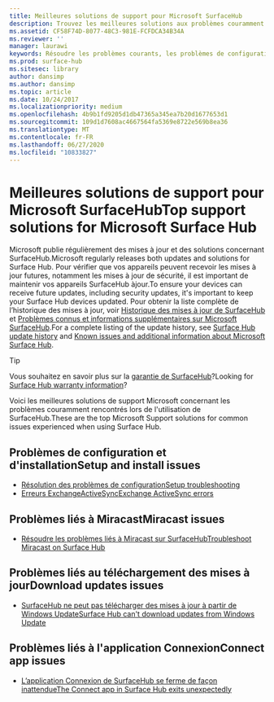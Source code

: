 ```yaml
---
title: Meilleures solutions de support pour Microsoft SurfaceHub
description: Trouvez les meilleures solutions aux problèmes couramment rencontrés lors de l’utilisation de SurfaceHub.
ms.assetid: CF58F74D-8077-48C3-981E-FCFDCA34B34A
ms.reviewer: ''
manager: laurawi
keywords: Résoudre les problèmes courants, les problèmes de configuration
ms.prod: surface-hub
ms.sitesec: library
author: dansimp
ms.author: dansimp
ms.topic: article
ms.date: 10/24/2017
ms.localizationpriority: medium
ms.openlocfilehash: 4b9b1fd9205d1db47365a345ea7b20d1677653d1
ms.sourcegitcommit: 109d1d7608ac4667564fa5369e8722e569b8ea36
ms.translationtype: MT
ms.contentlocale: fr-FR
ms.lasthandoff: 06/27/2020
ms.locfileid: "10833827"
---
```

# <span data-ttu-id="0c70d-104">Meilleures solutions de support pour Microsoft SurfaceHub</span><span class="sxs-lookup"><span data-stu-id="0c70d-104">Top support solutions for Microsoft Surface Hub</span></span>

<span data-ttu-id="0c70d-105">Microsoft publie régulièrement des mises à jour et des solutions concernant SurfaceHub.</span><span class="sxs-lookup"><span data-stu-id="0c70d-105">Microsoft regularly releases both updates and solutions for Surface Hub.</span></span> <span data-ttu-id="0c70d-106">Pour vérifier que vos appareils peuvent recevoir les mises à jour futures, notamment les mises à jour de sécurité, il est important de maintenir vos appareils SurfaceHub àjour.</span><span class="sxs-lookup"><span data-stu-id="0c70d-106">To ensure your devices can receive future updates, including security updates, it's important to keep your Surface Hub devices updated.</span></span> <span data-ttu-id="0c70d-107">Pour obtenir la liste complète de l’historique des mises à jour, voir [Historique des mises à jour de SurfaceHub](https://www.microsoft.com/surface/support/surface-hub/surface-hub-update-history) et [Problèmes connus et informations supplémentaires sur Microsoft SurfaceHub](https://support.microsoft.com/help/4025643).</span><span class="sxs-lookup"><span data-stu-id="0c70d-107">For a complete listing of the update history, see [Surface Hub update history](https://www.microsoft.com/surface/support/surface-hub/surface-hub-update-history) and [Known issues and additional information about Microsoft Surface Hub](https://support.microsoft.com/help/4025643).</span></span>

>[!TIP]
><span data-ttu-id="0c70d-108">Vous souhaitez en savoir plus sur la [garantie de SurfaceHub](https://support.microsoft.com/help/4040687/surface-surface-documents)?</span><span class="sxs-lookup"><span data-stu-id="0c70d-108">Looking for [Surface Hub warranty information](https://support.microsoft.com/help/4040687/surface-surface-documents)?</span></span>

<span data-ttu-id="0c70d-109">Voici les meilleures solutions de support Microsoft concernant les problèmes couramment rencontrés lors de l'utilisation de SurfaceHub.</span><span class="sxs-lookup"><span data-stu-id="0c70d-109">These are the top Microsoft Support solutions for common issues experienced when using Surface Hub.</span></span>

## <span data-ttu-id="0c70d-110">Problèmes de configuration et d'installation</span><span class="sxs-lookup"><span data-stu-id="0c70d-110">Setup and install issues</span></span>

- [<span data-ttu-id="0c70d-111">Résolution des problèmes de configuration</span><span class="sxs-lookup"><span data-stu-id="0c70d-111">Setup troubleshooting</span></span>](troubleshoot-surface-hub.md#setup-troubleshooting)
- [<span data-ttu-id="0c70d-112">Erreurs ExchangeActiveSync</span><span class="sxs-lookup"><span data-stu-id="0c70d-112">Exchange ActiveSync errors</span></span>](troubleshoot-surface-hub.md#exchange-activesync-errors)

## <span data-ttu-id="0c70d-113">Problèmes liés à Miracast</span><span class="sxs-lookup"><span data-stu-id="0c70d-113">Miracast issues</span></span>

- [<span data-ttu-id="0c70d-114">Résoudre les problèmes liés à Miracast sur SurfaceHub</span><span class="sxs-lookup"><span data-stu-id="0c70d-114">Troubleshoot Miracast on Surface Hub</span></span>](miracast-troubleshooting.md)
 
## <span data-ttu-id="0c70d-115">Problèmes liés au téléchargement des mises à jour</span><span class="sxs-lookup"><span data-stu-id="0c70d-115">Download updates issues</span></span>

- [<span data-ttu-id="0c70d-116">SurfaceHub ne peut pas télécharger des mises à jour à partir de Windows Update</span><span class="sxs-lookup"><span data-stu-id="0c70d-116">Surface Hub can't download updates from Windows Update</span></span>](https://support.microsoft.com/help/3191418/surface-hub-can-t-download-updates-from-windows-update)

## <span data-ttu-id="0c70d-117">Problèmes liés à l'application Connexion</span><span class="sxs-lookup"><span data-stu-id="0c70d-117">Connect app issues</span></span>

- [<span data-ttu-id="0c70d-118">L’application Connexion de SurfaceHub se ferme de façon inattendue</span><span class="sxs-lookup"><span data-stu-id="0c70d-118">The Connect app in Surface Hub exits unexpectedly</span></span>](https://support.microsoft.com/help/3157417/the-connect-app-in-surface-hub-exits-unexpectedly)


 


 





